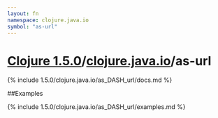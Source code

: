 ```yaml
---
layout: fn
namespace: clojure.java.io
symbol: "as-url"
---
```


# [Clojure 1.5.0](../../)/[clojure.java.io](../)/as-url

{% include 1.5.0/clojure.java.io/as_DASH_url/docs.md %}

##Examples

{% include 1.5.0/clojure.java.io/as_DASH_url/examples.md %}

